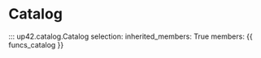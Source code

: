 # Catalog

::: up42.catalog.Catalog
    selection:
        inherited_members: True
        members: {{ funcs_catalog }}
